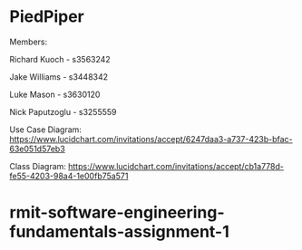 # PiedPiper

Members: 

Richard Kuoch - s3563242

Jake Williams - s3448342 

Luke Mason - s3630120

Nick Paputzoglu - s3255559

Use Case Diagram: https://www.lucidchart.com/invitations/accept/6247daa3-a737-423b-bfac-63e051d57eb3

Class Diagram: https://www.lucidchart.com/invitations/accept/cb1a778d-fe55-4203-98a4-1e00fb75a571



# rmit-software-engineering-fundamentals-assignment-1
